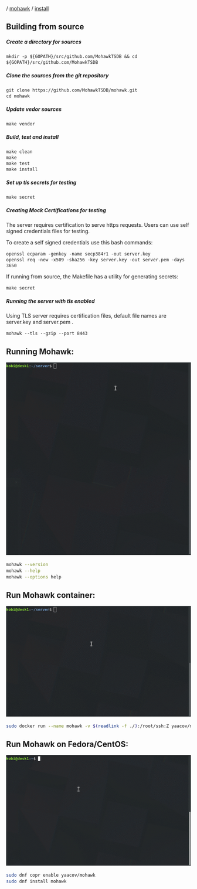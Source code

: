 / [mohawk](/) / [install](/install)

## Building from source

##### Create a directory for sources

```
mkdir -p ${GOPATH}/src/github.com/MohawkTSDB && cd ${GOPATH}/src/github.com/MohawkTSDB
```

##### Clone the sources from the git repository

```
git clone https://github.com/MohawkTSDB/mohawk.git
cd mohawk
```

##### Update vedor sources

```
make vendor
```

##### Build, test and install

```
make clean
make
make test
make install
```

##### Set up tls secrets for testing

```
make secret
```

##### Creating Mock Certifications for testing

The server requires certification to serve https requests. Users can use self signed credentials files for testing.

To create a self signed credentials use this bash commands:

```
openssl ecparam -genkey -name secp384r1 -out server.key
openssl req -new -x509 -sha256 -key server.key -out server.pem -days 3650
```

If running from source, the Makefile has a utility for generating secrets:

```
make secret
```

##### Running the server with tls enabled

Using TLS server requires certification files, default file names are server.key and server.pem .

```
mohawk --tls --gzip --port 8443
```

## Running Mohawk:

![Mohawk](/images/mohawk-help.gif?raw=true "Mohawk help")

```bash
mohawk --version
mohawk --help
mohawk --options help
```

## Run Mohawk container:

![Mohawk](/images/install-docker.gif?raw=true "Mohawk run docker")

```bash
sudo docker run --name mohawk -v $(readlink -f ./):/root/ssh:Z yaacov/mohawk:latest
```

## Run Mohawk on Fedora/CentOS:

![Mohawk](/images/install-copr.gif?raw=true "Mohawk install rpm")

```bash
sudo dnf copr enable yaacov/mohawk
sudo dnf install mohawk
```
